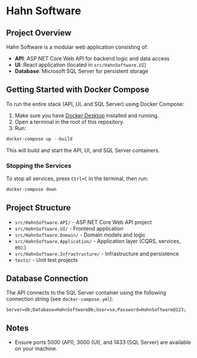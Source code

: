 # Hahn Software

## Project Overview

Hahn Software is a modular web application consisting of:

- **API**: ASP.NET Core Web API for backend logic and data access
- **UI**: React application (located in `src/HahnSoftware.UI`)
- **Database**: Microsoft SQL Server for persistent storage

## Getting Started with Docker Compose

To run the entire stack (API, UI, and SQL Server) using Docker Compose:

1. Make sure you have [Docker Desktop](https://www.docker.com/products/docker-desktop/) installed and running.
2. Open a terminal in the root of this repository.
3. Run:

```powershell
docker-compose up --build
```

This will build and start the API, UI, and SQL Server containers.

### Stopping the Services

To stop all services, press `Ctrl+C` in the terminal, then run:

```powershell
docker-compose down
```

## Project Structure

- `src/HahnSoftware.API/` - ASP.NET Core Web API project
- `src/HahnSoftware.UI/` - Frontend application
- `src/HahnSoftware.Domain/` - Domain models and logic
- `src/HahnSoftware.Application/` - Application layer (CQRS, services, etc.)
- `src/HahnSoftware.Infrastructure/` - Infrastructure and persistence
- `tests/` - Unit test projects

## Database Connection

The API connects to the SQL Server container using the following connection string (see `docker-compose.yml`):

```
Server=db;Database=HahnSoftwareDb;User=sa;Password=HahnSoftware@123;
```

## Notes

- Ensure ports 5000 (API), 3000 (UI), and 1433 (SQL Server) are available on your machine.
